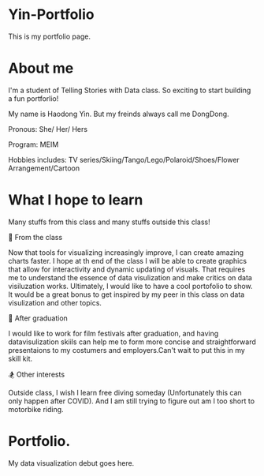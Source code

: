 # Yin-Portfolio

This is my portfolio page.


# About me

I'm a student of Telling Stories with Data class. So exciting to start building a fun portforlio! 

My name is Haodong Yin. But my freinds always call me DongDong.

Pronous: She/ Her/ Hers

Program: MEIM

Hobbies includes: TV series/Skiing/Tango/Lego/Polaroid/Shoes/Flower Arrangement/Cartoon


# What I hope to learn

Many stuffs from this class and many stuffs outside this class!

:blue_book: From the class

Now that tools for visualizing increasingly improve, I can create amazing charts faster. I hope at th end of the class I will be able to create graphics that  allow for interactivity and dynamic updating of visuals. That requires me to understand the essence of data visulization and make critics on data visiluzation works. Ultimately, I would like to have a cool portofolio to show. It would be a great bonus to get inspired by my peer in this class on data visulization and other topics.

:movie_camera: After graduation

I would like to work for film festivals after graduation, and having datavisulization skiils can help me to form more concise and straightforward presentaions to my costumers and employers.Can't wait to put this in my skill kit. 


:snowboarder: Other interests

Outside class, I wish I learn free diving someday (Unfortunately this can only happen after COVID). And I am still trying to figure out am I too short to motorbike riding.


# Portfolio.
My data visualization debut goes here.
